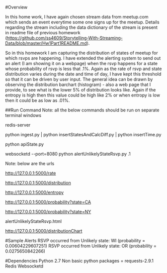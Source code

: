 #Overview

In this home work, I have again chosen stream data from meetup.com which sends an event everytime some one signs up for the meetup. Details regarding the stream including the data dictionary of the stream is present in readme file of previous homework (https://github.com/ss4609/Storytelling-With-Streaming-Data/blob/master/Hw1Part1README.md).

So in this homework I am capturing the distribution of states of meetup for which rsvps are happening. I have extended the alerting system to send out an alert (I am showing it on a webpage) when the rsvp happens for a state whose probability of rsvp is less that .1%. Again as the rate of rsvp and state distribution varies during the date and time of day, I have kept this threshold so that it can be driven by user input. The general idea can be drawn by observing the distribution barchart (histogram) - also a web page that I provide, to see what is the lower 5% of distribution looks like. Again if the entropy is high then this value could be high like 2% or when entropy is low then it could be as low as .01%. 

##Run Command
Note: all the below commands should be run on separate terminal windows

redis-server

python ingest.py | python  insertStatesAndCalcDiff.py | python insertTime.py 

python apiState.py

websocketd --port=8080 python alertUnlikelyStateRsvp.py .1

Note: below are the urls

http://127.0.0.1:5000/rate

http://127.0.0.1:5000/distribution

http://127.0.0.1:5000/entropy

http://127.0.0.1:5000/probability?state=CA

http://127.0.0.1:5000/probability?state=NY

alertUnlikelyStateRsvp.html

http://127.0.0.1:5000/distributionChart

#Sample Alerts
RSVP occurred from Unlikely state: WI (probability = 0.00604229607251) 
RSVP occurred from Unlikely state: OR (probability = 0.0275650842266) 

#Dependencies
Python 2.7
Non basic python packages = requests-2.9.1
Redis
Websocketd
